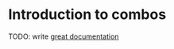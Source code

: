 # Introduction to combos

TODO: write [great documentation](http://jacobian.org/writing/what-to-write/)
